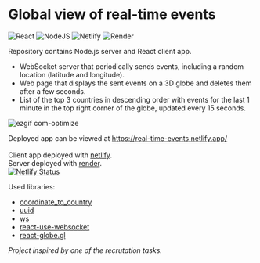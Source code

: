 # Global view of real-time events
![React](https://img.shields.io/badge/react-%2320232a.svg?style=for-the-badge&logo=react&logoColor=%2361DAFB) ![NodeJS](https://img.shields.io/badge/node.js-6DA55F?style=for-the-badge&logo=node.js&logoColor=white) ![Netlify](https://img.shields.io/badge/netlify-%23000000.svg?style=for-the-badge&logo=netlify&logoColor=#00C7B7) ![Render](https://img.shields.io/badge/Render-%46E3B7.svg?style=for-the-badge&logo=render&logoColor=white)

Repository contains Node.js server and React client app.
- WebSocket server that periodically sends events, including a random location (latitude and longitude).
- Web page that displays the sent events on a 3D globe and deletes them after a few seconds.
- List of the top 3 countries in descending order with events for the last 1 minute in the top right corner of the globe, updated every 15 seconds.

![ezgif com-optimize](https://github.com/m-wrzosk/real-time-events/assets/18627402/faef44f9-0906-408a-93a7-453b75786426)

Deployed app can be viewed at https://real-time-events.netlify.app/ \
\
Client app deployed with [netlify](https://www.netlify.com/). \
Server deployed with [render](https://render.com/). \
[![Netlify Status](https://api.netlify.com/api/v1/badges/5155289d-704e-4734-89c8-788920b91cbd/deploy-status)](https://app.netlify.com/sites/enchanting-selkie-196c0c/deploys) 

Used libraries:
- [coordinate_to_country](https://www.npmjs.com/package/coordinate_to_country)
- [uuid](https://www.npmjs.com/package/uuid)
- [ws](https://www.npmjs.com/package/ws)
- [react-use-websocket](https://www.npmjs.com/package/react-use-websocket)
- [react-globe.gl](https://github.com/vasturiano/react-globe.gl)

_Project inspired by one of the recrutation tasks._

